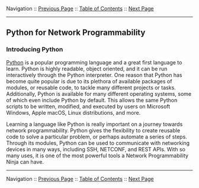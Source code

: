 Navigation :: [Previous Page](LTRDEV-1100-02a3-Git-Ex2.md) :: [Table of Contents](LTRDEV-1100-00-Intro.md#table-of-contents) :: [Next Page](LTRDEV-1100-02b2-Python-Ex1.md)

---

## Python for Network Programmability

### Introducing Python

[Python](https://www.python.org/) is a popular programming language and a great first language to learn. Python is 
highly readable, object oriented, and it can be run interactively through the Python interpreter. One reason that 
Python has become quite popular is due to its plethora of available packages of modules, or reusable code, to tackle 
many different projects or tasks. Additionally, Python is available for many different operating systems, some of 
which even include Python by default. This allows the same Python scripts to be written, modified, and executed by 
users on Microsoft Windows, Apple macOS, Linux distributions, and more.

Learning a language like Python is really important on a journey towards network programmability. Python gives the 
flexibility to create reusable code to solve a particular problem, or perhaps automate a series of steps. Through its 
modules, Python can be used to communicate with networking devices in many ways, including SSH, NETCONF, 
and REST APIs. With so many uses, it is one of the most powerful tools a Network Programmability Ninja can have.

---

Navigation :: [Previous Page](LTRDEV-1100-02a3-Git-Ex2.md) :: [Table of Contents](LTRDEV-1100-00-Intro.md#table-of-contents) :: [Next Page](LTRDEV-1100-02b2-Python-Ex1.md)
